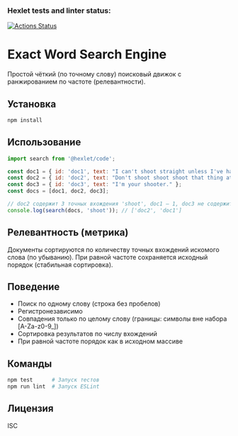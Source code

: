 ### Hexlet tests and linter status:
[![Actions Status](https://github.com/kotovi4/algorithms-project-69/actions/workflows/hexlet-check.yml/badge.svg)](https://github.com/kotovi4/algorithms-project-69/actions)

# Exact Word Search Engine

Простой чёткий (по точному слову) поисковый движок с ранжированием по частоте (релевантности).

## Установка

```bash
npm install
```

## Использование

```javascript
import search from '@hexlet/code';

const doc1 = { id: 'doc1', text: "I can't shoot straight unless I've had a pint!" };
const doc2 = { id: 'doc2', text: "Don't shoot shoot shoot that thing at me." };
const doc3 = { id: 'doc3', text: "I'm your shooter." };
const docs = [doc1, doc2, doc3];

// doc2 содержит 3 точных вхождения 'shoot', doc1 — 1, doc3 не содержит ('shooter' не считается)
console.log(search(docs, 'shoot')); // ['doc2', 'doc1']
```

## Релевантность (метрика)
Документы сортируются по количеству точных вхождений искомого слова (по убыванию). При равной частоте сохраняется исходный порядок (стабильная сортировка).

## Поведение
- Поиск по одному слову (строка без пробелов)
- Регистронезависимо
- Совпадения только по целому слову (границы: символы вне набора [A-Za-z0-9_])
- Сортировка результатов по числу вхождений
- При равной частоте порядок как в исходном массиве

## Команды

```bash
npm test      # Запуск тестов
npm run lint  # Запуск ESLint
```

## Лицензия
ISC
